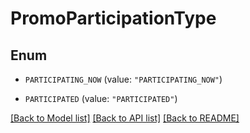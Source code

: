 # PromoParticipationType

## Enum


* `PARTICIPATING_NOW` (value: `"PARTICIPATING_NOW"`)

* `PARTICIPATED` (value: `"PARTICIPATED"`)


[[Back to Model list]](../README.md#documentation-for-models) [[Back to API list]](../README.md#documentation-for-api-endpoints) [[Back to README]](../README.md)


